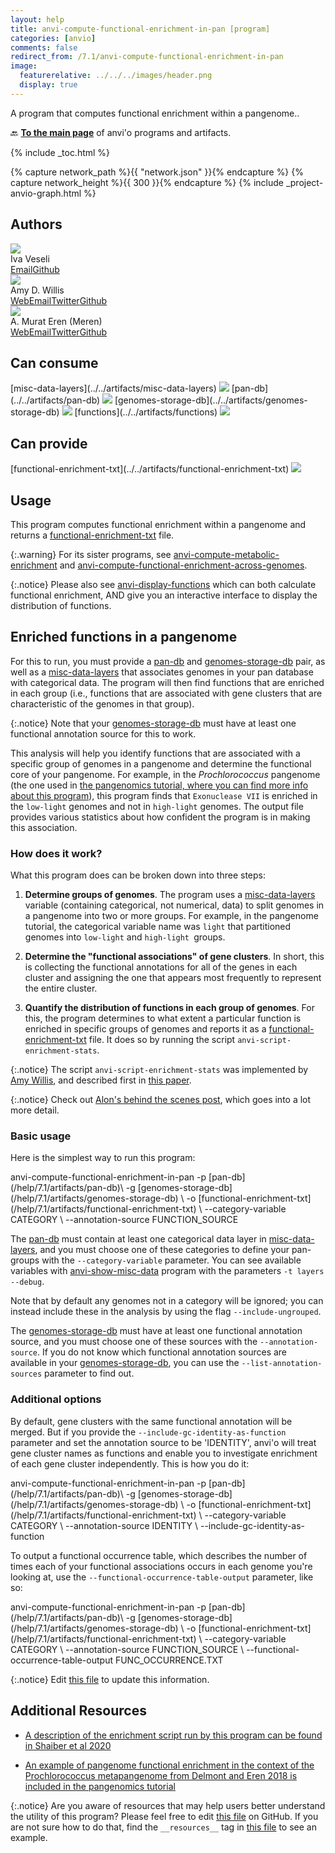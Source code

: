 ```yaml
---
layout: help
title: anvi-compute-functional-enrichment-in-pan [program]
categories: [anvio]
comments: false
redirect_from: /7.1/anvi-compute-functional-enrichment-in-pan
image:
  featurerelative: ../../../images/header.png
  display: true
---
```


A program that computes functional enrichment within a pangenome..

🔙 **[To the main page](../../)** of anvi'o programs and artifacts.


{% include _toc.html %}
<div id="svg" class="subnetwork"></div>
{% capture network_path %}{{ "network.json" }}{% endcapture %}
{% capture network_height %}{{ 300 }}{% endcapture %}
{% include _project-anvio-graph.html %}


## Authors

<div class="anvio-person"><div class="anvio-person-info"><div class="anvio-person-photo"><img class="anvio-person-photo-img" src="../../images/authors/ivagljiva.jpg" /></div><div class="anvio-person-info-box"><span class="anvio-person-name">Iva Veseli</span><div class="anvio-person-social-box"><a href="mailto:iveseli@uchicago.edu" class="person-social" target="_blank"><i class="fa fa-fw fa-envelope-square"></i>Email</a><a href="http://github.com/ivagljiva" class="person-social" target="_blank"><i class="fa fa-fw fa-github"></i>Github</a></div></div></div></div>

<div class="anvio-person"><div class="anvio-person-info"><div class="anvio-person-photo"><img class="anvio-person-photo-img" src="../../images/authors/adw96.jpg" /></div><div class="anvio-person-info-box"><span class="anvio-person-name">Amy D. Willis</span><div class="anvio-person-social-box"><a href="http://statisticaldiversitylab.com/team/amy-willis" class="person-social" target="_blank"><i class="fa fa-fw fa-home"></i>Web</a><a href="mailto:adwillis@uw.edu" class="person-social" target="_blank"><i class="fa fa-fw fa-envelope-square"></i>Email</a><a href="http://twitter.com/AmyDWillis" class="person-social" target="_blank"><i class="fa fa-fw fa-twitter-square"></i>Twitter</a><a href="http://github.com/adw96" class="person-social" target="_blank"><i class="fa fa-fw fa-github"></i>Github</a></div></div></div></div>

<div class="anvio-person"><div class="anvio-person-info"><div class="anvio-person-photo"><img class="anvio-person-photo-img" src="../../images/authors/meren.jpg" /></div><div class="anvio-person-info-box"><span class="anvio-person-name">A. Murat Eren (Meren)</span><div class="anvio-person-social-box"><a href="http://meren.org" class="person-social" target="_blank"><i class="fa fa-fw fa-home"></i>Web</a><a href="mailto:a.murat.eren@gmail.com" class="person-social" target="_blank"><i class="fa fa-fw fa-envelope-square"></i>Email</a><a href="http://twitter.com/merenbey" class="person-social" target="_blank"><i class="fa fa-fw fa-twitter-square"></i>Twitter</a><a href="http://github.com/meren" class="person-social" target="_blank"><i class="fa fa-fw fa-github"></i>Github</a></div></div></div></div>



## Can consume


<p style="text-align: left" markdown="1"><span class="artifact-r">[misc-data-layers](../../artifacts/misc-data-layers) <img src="../../images/icons/CONCEPT.png" class="artifact-icon-mini" /></span> <span class="artifact-r">[pan-db](../../artifacts/pan-db) <img src="../../images/icons/DB.png" class="artifact-icon-mini" /></span> <span class="artifact-r">[genomes-storage-db](../../artifacts/genomes-storage-db) <img src="../../images/icons/DB.png" class="artifact-icon-mini" /></span> <span class="artifact-r">[functions](../../artifacts/functions) <img src="../../images/icons/CONCEPT.png" class="artifact-icon-mini" /></span></p>


## Can provide


<p style="text-align: left" markdown="1"><span class="artifact-p">[functional-enrichment-txt](../../artifacts/functional-enrichment-txt) <img src="../../images/icons/TXT.png" class="artifact-icon-mini" /></span></p>


## Usage


This program computes functional enrichment within a pangenome and returns a <span class="artifact-n">[functional-enrichment-txt](/help/7.1/artifacts/functional-enrichment-txt)</span> file.

{:.warning}
For its sister programs, see <span class="artifact-n">[anvi-compute-metabolic-enrichment](/help/7.1/programs/anvi-compute-metabolic-enrichment)</span> and <span class="artifact-n">[anvi-compute-functional-enrichment-across-genomes](/help/7.1/programs/anvi-compute-functional-enrichment-across-genomes)</span>.

{:.notice}
Please also see <span class="artifact-n">[anvi-display-functions](/help/7.1/programs/anvi-display-functions)</span> which can both calculate functional enrichment, AND give you an interactive interface to display the distribution of functions.

## Enriched functions in a pangenome

For this to run, you must provide a <span class="artifact-n">[pan-db](/help/7.1/artifacts/pan-db)</span> and <span class="artifact-n">[genomes-storage-db](/help/7.1/artifacts/genomes-storage-db)</span> pair, as well as a <span class="artifact-n">[misc-data-layers](/help/7.1/artifacts/misc-data-layers)</span> that associates genomes in your pan database with categorical data. The program will then find functions that are enriched in each group (i.e., functions that are associated with gene clusters that are characteristic of the genomes in that group). 

{:.notice}
Note that your <span class="artifact-n">[genomes-storage-db](/help/7.1/artifacts/genomes-storage-db)</span> must have at least one functional annotation source for this to work.

This analysis will help you identify functions that are associated with a specific group of genomes in a pangenome and determine the functional core of your pangenome. For example, in the *Prochlorococcus* pangenome (the one used in [the pangenomics tutorial, where you can find more info about this program](http://merenlab.org/2016/11/08/pangenomics-v2/#making-sense-of-functions-in-your-pangenome)), this program finds that `Exonuclease VII` is enriched in the `low-light` genomes and not in `high-light` genomes. The output file provides various statistics about how confident the program is in making this association.

### How does it work?

What this program does can be broken down into three steps:

1. **Determine groups of genomes**. The program uses a <span class="artifact-n">[misc-data-layers](/help/7.1/artifacts/misc-data-layers)</span> variable (containing categorical, not numerical, data) to split genomes in a pangenome into two or more groups. For example, in the pangenome tutorial, the categorical variable name was `light` that partitioned genomes into `low-light` and `high-light `groups.

2.  **Determine the "functional associations" of gene clusters**. In short, this is collecting the functional annotations for all of the genes in each cluster and assigning the one that appears most frequently to represent the entire cluster.

3. **Quantify the distribution of functions in each group of genomes**. For this, the program determines to what extent a particular function is enriched in specific groups of genomes and reports it as a <span class="artifact-n">[functional-enrichment-txt](/help/7.1/artifacts/functional-enrichment-txt)</span> file. It does so by running the script `anvi-script-enrichment-stats`. 

{:.notice}
The script `anvi-script-enrichment-stats` was implemented by [Amy Willis](https://github.com/adw96), and described first in [this paper](https://doi.org/10.1186/s13059-020-02195-w).

{:.notice}
Check out [Alon's behind the scenes post](http://merenlab.org/2016/11/08/pangenomics-v2/#making-sense-of-functions-in-your-pangenome), which goes into a lot more detail.

### Basic usage

Here is the simplest way to run this program:

<div class="codeblock" markdown="1">
anvi&#45;compute&#45;functional&#45;enrichment&#45;in&#45;pan &#45;p <span class="artifact&#45;n">[pan&#45;db](/help/7.1/artifacts/pan&#45;db)</span>\
                                          &#45;g <span class="artifact&#45;n">[genomes&#45;storage&#45;db](/help/7.1/artifacts/genomes&#45;storage&#45;db)</span> \
                                          &#45;o <span class="artifact&#45;n">[functional&#45;enrichment&#45;txt](/help/7.1/artifacts/functional&#45;enrichment&#45;txt)</span> \
                                          &#45;&#45;category&#45;variable CATEGORY \
                                          &#45;&#45;annotation&#45;source FUNCTION_SOURCE
</div>

The <span class="artifact-n">[pan-db](/help/7.1/artifacts/pan-db)</span> must contain at least one categorical data layer in <span class="artifact-n">[misc-data-layers](/help/7.1/artifacts/misc-data-layers)</span>, and you must choose one of these categories to define your pan-groups with the `--category-variable` parameter. You can see available variables with <span class="artifact-n">[anvi-show-misc-data](/help/7.1/programs/anvi-show-misc-data)</span> program with the parameters `-t layers --debug`.

Note that by default any genomes not in a category will be ignored; you can instead include these in the analysis by using the flag `--include-ungrouped`.

The <span class="artifact-n">[genomes-storage-db](/help/7.1/artifacts/genomes-storage-db)</span> must have at least one functional annotation source, and you must choose one of these sources with the `--annotation-source`. If you do not know which functional annotation sources are available in your <span class="artifact-n">[genomes-storage-db](/help/7.1/artifacts/genomes-storage-db)</span>, you can use the `--list-annotation-sources` parameter to find out.

### Additional options

By default, gene clusters with the same functional annotation will be merged. But if you provide the `--include-gc-identity-as-function` parameter and set the annotation source to be 'IDENTITY', anvi'o will treat gene cluster names as functions and enable you to investigate enrichment of each gene cluster independently. This is how you do it:

<div class="codeblock" markdown="1">
anvi&#45;compute&#45;functional&#45;enrichment&#45;in&#45;pan &#45;p <span class="artifact&#45;n">[pan&#45;db](/help/7.1/artifacts/pan&#45;db)</span>\
                                          &#45;g <span class="artifact&#45;n">[genomes&#45;storage&#45;db](/help/7.1/artifacts/genomes&#45;storage&#45;db)</span> \
                                          &#45;o <span class="artifact&#45;n">[functional&#45;enrichment&#45;txt](/help/7.1/artifacts/functional&#45;enrichment&#45;txt)</span> \
                                          &#45;&#45;category&#45;variable CATEGORY \
                                          &#45;&#45;annotation&#45;source IDENTITY \
                                          &#45;&#45;include&#45;gc&#45;identity&#45;as&#45;function
</div>

To output a functional occurrence table, which describes the number of times each of your functional associations occurs in each genome you're looking at, use the `--functional-occurrence-table-output` parameter, like so:

<div class="codeblock" markdown="1">
anvi&#45;compute&#45;functional&#45;enrichment&#45;in&#45;pan &#45;p <span class="artifact&#45;n">[pan&#45;db](/help/7.1/artifacts/pan&#45;db)</span>\
                                          &#45;g <span class="artifact&#45;n">[genomes&#45;storage&#45;db](/help/7.1/artifacts/genomes&#45;storage&#45;db)</span> \
                                          &#45;o <span class="artifact&#45;n">[functional&#45;enrichment&#45;txt](/help/7.1/artifacts/functional&#45;enrichment&#45;txt)</span> \
                                          &#45;&#45;category&#45;variable CATEGORY \
                                          &#45;&#45;annotation&#45;source FUNCTION_SOURCE \
                                          &#45;&#45;functional&#45;occurrence&#45;table&#45;output FUNC_OCCURRENCE.TXT
</div>


{:.notice}
Edit [this file](https://github.com/merenlab/anvio/tree/master/anvio/docs/programs/anvi-compute-functional-enrichment-in-pan.md) to update this information.


## Additional Resources


* [A description of the enrichment script run by this program can be found in Shaiber et al 2020](https://genomebiology.biomedcentral.com/articles/10.1186/s13059-020-02195-w)

* [An example of pangenome functional enrichment in the context of the Prochlorococcus metapangenome from Delmont and Eren 2018 is included in the pangenomics tutorial](http://merenlab.org/2016/11/08/pangenomics-v2/)


{:.notice}
Are you aware of resources that may help users better understand the utility of this program? Please feel free to edit [this file](https://github.com/merenlab/anvio/tree/master/bin/anvi-compute-functional-enrichment-in-pan) on GitHub. If you are not sure how to do that, find the `__resources__` tag in [this file](https://github.com/merenlab/anvio/blob/master/bin/anvi-interactive) to see an example.
